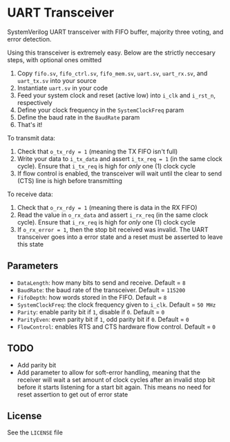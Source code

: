 # UART Transceiver

SystemVerilog UART transceiver with FIFO buffer, majority three voting, and error detection.

Using this transceiver is extremely easy. Below are the strictly neccesary steps, with optional ones omitted
1. Copy `fifo.sv`, `fifo_ctrl.sv`, `fifo_mem.sv`, `uart.sv`, `uart_rx.sv`, and `uart_tx.sv` into your source
2. Instantiate `uart.sv` in your code
3. Feed your system clock and reset (active low) into `i_clk` and `i_rst_n`, respectively
4. Define your clock frequency in the `SystemClockFreq` param
5. Define the baud rate in the `BaudRate` param
6. That's it!

To transmit data:
1. Check that `o_tx_rdy = 1` (meaning the TX FIFO isn't full)
2. Write your data to `i_tx_data` and assert `i_tx_req = 1` (in the same clock cycle). Ensure that `i_tx_req` is high for *only* one (1) clock cycle
3. If flow control is enabled, the transceiver will wait until the clear to send (CTS) line is high before transmitting

To receive data:
1. Check that `o_rx_rdy = 1` (meaning there is data in the RX FIFO)
2. Read the value in `o_rx_data` and assert `i_rx_req` (in the same clock cycle). Ensure that `i_rx_req` is high for *only* one (1) clock cycle
3. If `o_rx_error = 1`, then the stop bit received was invalid. The UART transceiver goes into a error state and a reset must be asserted to leave this state

## Parameters
- `DataLength`: how many bits to send and receive. Default = `8`
- `BaudRate`: the baud rate of the transceiver. Default = `115200`
- `FifoDepth`: how words stored in the FIFO. Default = `8`
- `SystemClockFreq`: the clock frequency given to `i_clk`. Default = `50 MHz`
- `Parity`: enable parity bit if `1`, disable if `0`. Default = `0`
- `ParityEven`: even parity bit if `1`, odd parity bit if `0`. Default = `0`
- `FlowControl`: enables RTS and CTS hardware flow control. Default = `0`

## TODO
- Add parity bit
- Add parameter to allow for soft-error handling, meaning that the receiver will wait a set amount of clock cycles after an invalid stop bit before it starts listening for a start bit again. This means no need for reset assertion to get out of error state

## License
See the `LICENSE` file
